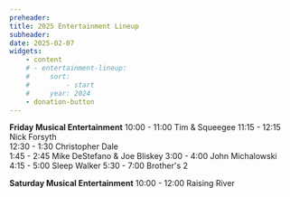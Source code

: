```yaml
---
preheader: 
title: 2025 Entertainment Lineup
subheader: 
date: 2025-02-07
widgets:
    - content
    # - entertainment-lineup:
    #     sort: 
    #         - start
    #     year: 2024
    - donation-button
---
```

__Friday Musical Entertainment__
10:00 - 11:00 Tim & Squeegee
11:15 - 12:15 Nick Forsyth  
12:30 - 1:30 Christopher Dale      
1:45 - 2:45 Mike DeStefano & Joe Bliskey
3:00 - 4:00 John Michalowski
4:15 - 5:00 Sleep Walker
5:30 - 7:00 Brother's 2

__Saturday Musical Entertainment__
10:00 - 12:00 Raising River